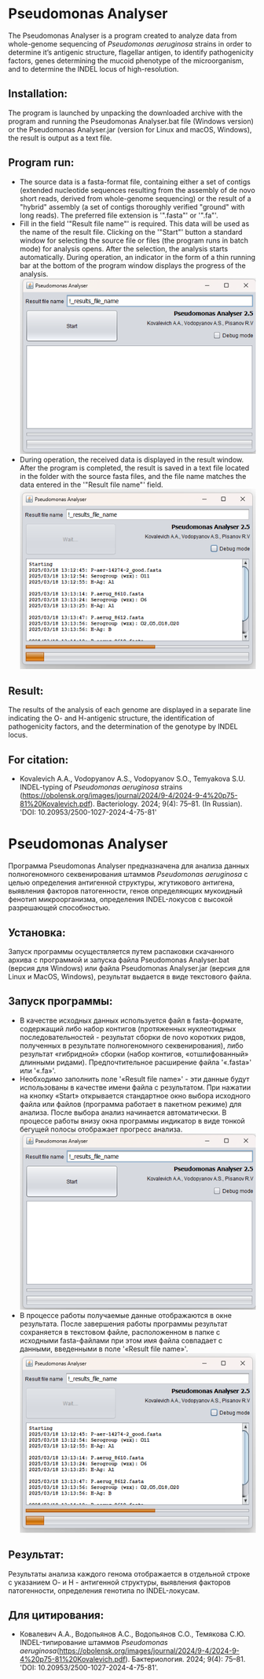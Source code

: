 # **Pseudomonas Analyser**
The Pseudomonas Analyser is a program created to analyze data from whole-genome sequencing of *Pseudomonas aeruginosa* strains in order to determine it’s antigenic structure, flagellar antigen, to identify pathogenicity factors, genes determining the mucoid phenotype of the microorganism, and to determine the INDEL locus of high-resolution.
## **Installation:**
The program is launched by unpacking the downloaded archive with the program and running the Pseudomonas Analyser.bat file (Windows version) or the Pseudomonas Analyser.jar (version for Linux and macOS, Windows), the result is output as a text file.
## **Program run:**
* The source data is a fasta-format file, containing either a set of contigs (extended nucleotide sequences resulting from the assembly of de novo short reads, derived from whole-genome sequencing) or the result of a "hybrid" assembly (a set of contigs thoroughly verified "ground" with long reads). The preferred file extension is '".fasta"' or '".fa"'. 
* Fill in the field '"Result file name"' is required. This data will be used as the name of the result file. Clicking on the '"Start"' button a standard window for selecting the source file or files (the program runs in batch mode) for analysis opens. After the selection, the analysis starts automatically. During operation, an indicator in the form of a thin running bar at the bottom of the program window displays the progress of the analysis.
![Summary](img/prog.jpeg)
* During operation, the received data is displayed in the result window. After the program is completed, the result is saved in a text file located in the folder with the source fasta files, and the file name matches the data entered in the '"Result file name"' field.
![Summary](img/run.jpeg)
## **Result:**
The results of the analysis of each genome are displayed in a separate line indicating the O- and H-antigenic structure, the identification of pathogenicity factors, and the determination of the genotype by INDEL locus.
## **For citation:**
- Kovalevich A.A., Vodopyanov A.S., Vodopyanov S.O., Temyakova S.U. INDEL-typing of *Pseudomonas aeruginosa* strains (https://obolensk.org/images/journal/2024/9-4/2024-9-4%20p75-81%20Kovalevich.pdf). Bacteriology. 2024; 9(4): 75–81. (In Russian). 'DOI: 10.20953/2500-1027-2024-4-75-81'

# **Pseudomonas Analyser**
Программа Pseudomonas Analyser предназначена для анализа данных полногеномного секвенирования штаммов *Pseudomonas aeruginosa* с целью определения антигенной структуры, жгутикового антигена, выявления факторов патогенности, генов определяющих мукоидный фенотип микроорганизма, определения INDEL-локусов с высокой разрешающей способностью.
## **Установка:**
Запуск программы осуществляется путем распаковки скачанного архива с программой и запуска файла Pseudomonas Analyser.bat (версия для Windows) или файла Pseudomonas Analyser.jar (версия для Linux и MacOS, Windows), результат выдается в виде текстового файла.
## **Запуск программы:**
* В качестве исходных данных используется файл в fasta-формате, содержащий либо набор контигов (протяженных нуклеотидных последовательностей - результат сборки de novo коротких ридов, полученных в результате полногеномного секвенирования), либо результат «гибридной» сборки (набор контигов, «отшлифованный» длинными ридами). Предпочтительное расширение файла '«.fasta»' или '«.fa»'. 
* Необходимо заполнить поле '«Result file name»' - эти данные будут использованы в качестве имени файла с результатом. При нажатии на кнопку «Start» открывается стандартное окно выбора исходного файла или файлов (программа работает в пакетном режиме) для анализа. После выбора анализ начинается автоматически. В процессе работы внизу окна программы индикатор в виде тонкой бегущей полосы отображает прогресс анализа. 
![Summary](img/prog.jpeg)
* В процессе работы получаемые данные отображаются в окне результата. После завершения работы программы результат сохраняется в текстовом файле, расположенном в папке с исходными fasta-файлами при этом имя файла совпадает с данными, введенными в поле '«Result file name»'.
![Summary](img/run.jpeg)
## **Результат:**
Результаты анализа каждого генома отображается в отдельной строке с указанием О- и Н - антигенной структуры, выявления факторов патогенности, определения генотипа по INDEL-локусам.

## **Для цитирования:**
- Ковалевич А.А., Водопьянов А.С., Водопьянов С.О., Темякова С.Ю. INDEL-типирование штаммов *Pseudomonas аeruginosa*(https://obolensk.org/images/journal/2024/9-4/2024-9-4%20p75-81%20Kovalevich.pdf). Бактериология. 2024; 9(4): 75–81. 'DOI: 10.20953/2500-1027-2024-4-75-81'.


